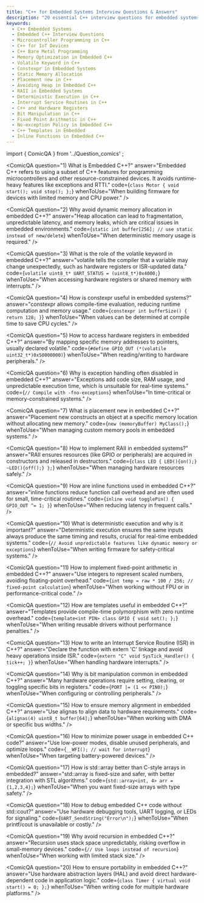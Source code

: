 ```yaml
---
title: "C++ for Embedded Systems Interview Questions & Answers"
description: "20 essential C++ interview questions for embedded systems development, focusing on performance, memory optimization, hardware access, and safety."
keywords:
  - C++ Embedded Systems
  - Embedded C++ Interview Questions
  - Microcontroller Programming in C++
  - C++ for IoT Devices
  - C++ Bare Metal Programming
  - Memory Optimization in Embedded C++
  - Volatile Keyword in C++
  - Constexpr in Embedded Systems
  - Static Memory Allocation
  - Placement new in C++
  - Avoiding Heap in Embedded C++
  - RAII in Embedded Systems
  - Deterministic Execution in C++
  - Interrupt Service Routines in C++
  - C++ and Hardware Registers
  - Bit Manipulation in C++
  - Fixed Point Arithmetic in C++
  - No-exception Policy in Embedded C++
  - C++ Templates in Embedded
  - Inline Functions in Embedded C++
---
```

import { ComicQA } from '../Question_comics' ;

<ComicQA
  question="1) What is Embedded C++?"
  answer="Embedded C++ refers to using a subset of C++ features for programming microcontrollers and other resource-constrained devices. It avoids runtime-heavy features like exceptions and RTTI."
  code={`class Motor { void start(); void stop(); };`}
  whenToUse="When building firmware for devices with limited memory and CPU power."
/>

<ComicQA
  question="2) Why avoid dynamic memory allocation in embedded C++?"
  answer="Heap allocation can lead to fragmentation, unpredictable latency, and memory leaks, which are critical issues in embedded environments."
  code={`static int buffer[256]; // use static instead of new/delete`}
  whenToUse="When deterministic memory usage is required."
/>

<ComicQA
  question="3) What is the role of the volatile keyword in embedded C++?"
  answer="volatile tells the compiler that a variable may change unexpectedly, such as hardware registers or ISR-updated data."
  code={`volatile uint8_t* UART_STATUS = (uint8_t*)0x4000;`}
  whenToUse="When accessing hardware registers or shared memory with interrupts."
/>

<ComicQA
  question="4) How is constexpr useful in embedded systems?"
  answer="constexpr allows compile-time evaluation, reducing runtime computation and memory usage."
  code={`constexpr int bufferSize() { return 128; }`}
  whenToUse="When values can be determined at compile time to save CPU cycles."
/>

<ComicQA
  question="5) How to access hardware registers in embedded C++?"
  answer="By mapping specific memory addresses to pointers, usually declared volatile."
  code={`#define GPIO_OUT (*(volatile uint32_t*)0x50000000)`}
  whenToUse="When reading/writing to hardware peripherals."
/>

<ComicQA
  question="6) Why is exception handling often disabled in embedded C++?"
  answer="Exceptions add code size, RAM usage, and unpredictable execution time, which is unsuitable for real-time systems."
  code={`// Compile with -fno-exceptions`}
  whenToUse="In time-critical or memory-constrained systems."
/>

<ComicQA
  question="7) What is placement new in embedded C++?"
  answer="Placement new constructs an object at a specific memory location without allocating new memory."
  code={`new (memoryBuffer) MyClass();`}
  whenToUse="When managing custom memory pools in embedded systems."
/>

<ComicQA
  question="8) How to implement RAII in embedded systems?"
  answer="RAII ensures resources (like GPIO or peripherals) are acquired in constructors and released in destructors."
  code={`class LED { LED(){on();} ~LED(){off();} };`}
  whenToUse="When managing hardware resources safely."
/>

<ComicQA
  question="9) How are inline functions used in embedded C++?"
  answer="inline functions reduce function call overhead and are often used for small, time-critical routines."
  code={`inline void togglePin() { GPIO_OUT ^= 1; }`}
  whenToUse="When reducing latency in frequent calls."
/>

<ComicQA
  question="10) What is deterministic execution and why is it important?"
  answer="Deterministic execution ensures the same inputs always produce the same timing and results, crucial for real-time embedded systems."
  code={`// Avoid unpredictable features like dynamic memory or exceptions`}
  whenToUse="When writing firmware for safety-critical systems."
/>

<ComicQA
  question="11) How to implement fixed-point arithmetic in embedded C++?"
  answer="Use integers to represent scaled numbers, avoiding floating-point overhead."
  code={`int temp = raw * 100 / 256; // fixed-point calculation`}
  whenToUse="When working without FPU or in performance-critical code."
/>

<ComicQA
  question="12) How are templates useful in embedded C++?"
  answer="Templates provide compile-time polymorphism with zero runtime overhead."
  code={`template<int PIN> class GPIO { void set(); };`}
  whenToUse="When writing reusable drivers without performance penalties."
/>

<ComicQA
  question="13) How to write an Interrupt Service Routine (ISR) in C++?"
  answer="Declare the function with extern 'C' linkage and avoid heavy operations inside ISR."
  code={`extern "C" void SysTick_Handler() { tick++; }`}
  whenToUse="When handling hardware interrupts."
/>

<ComicQA
  question="14) Why is bit manipulation common in embedded C++?"
  answer="Many hardware operations require setting, clearing, or toggling specific bits in registers."
  code={`PORT |= (1 << PIN0);`}
  whenToUse="When configuring or controlling peripherals."
/>

<ComicQA
  question="15) How to ensure memory alignment in embedded C++?"
  answer="Use alignas to align data to hardware requirements."
  code={`alignas(4) uint8_t buffer[64];`}
  whenToUse="When working with DMA or specific bus widths."
/>

<ComicQA
  question="16) How to minimize power usage in embedded C++ code?"
  answer="Use low-power modes, disable unused peripherals, and optimize loops."
  code={`__WFI(); // wait for interrupt`}
  whenToUse="When targeting battery-powered devices."
/>

<ComicQA
  question="17) How is std::array better than C-style arrays in embedded?"
  answer="std::array is fixed-size and safer, with better integration with STL algorithms."
  code={`std::array<int, 4> arr = {1,2,3,4};`}
  whenToUse="When you want fixed-size arrays with type safety."
/>

<ComicQA
  question="18) How to debug embedded C++ code without std::cout?"
  answer="Use hardware debugging tools, UART logging, or LEDs for signaling."
  code={`UART_SendString("Error\n");`}
  whenToUse="When printf/cout is unavailable or costly."
/>

<ComicQA
  question="19) Why avoid recursion in embedded C++?"
  answer="Recursion uses stack space unpredictably, risking overflow in small-memory devices."
  code={`// Use loops instead of recursion`}
  whenToUse="When working with limited stack size."
/>

<ComicQA
  question="20) How to ensure portability in embedded C++?"
  answer="Use hardware abstraction layers (HAL) and avoid direct hardware-dependent code in application logic."
  code={`class Timer { virtual void start() = 0; };`}
  whenToUse="When writing code for multiple hardware platforms."
/>
